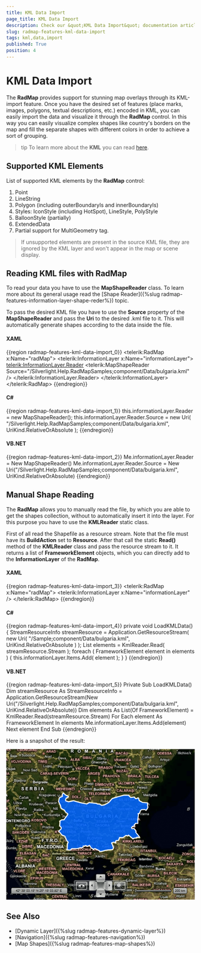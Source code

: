 ```yaml
---
title: KML Data Import
page_title: KML Data Import
description: Check our &quot;KML Data Import&quot; documentation article for the RadMap {{ site.framework_name }} control.
slug: radmap-features-kml-data-import
tags: kml,data,import
published: True
position: 4
---
```


# KML Data Import

The __RadMap__ provides support for stunning map overlays through its KML-import feature. Once you have the desired set of features (place marks, images, polygons, textual descriptions, etc.) encoded in KML, you can easily import the data and visualize it through the __RadMap__ control. In this way you can easily visualize complex shapes like country's borders on the map and fill the separate shapes with different colors in order to achieve a sort of grouping.

>tip To learn more about the __KML__ you can read [here](http://code.google.com/apis/kml/documentation/).

## Supported KML Elements

List of supported KML elements by the __RadMap__ control: 

1. Point
2. LineString
3. Polygon (including outerBoundaryIs and innerBoundaryIs)
4. Styles: IconStyle (including HotSpot), LineStyle, PolyStyle
5. BalloonStyle (partially)
6. ExtendedData
7. Partial support for MultiGeometry tag.

>If unsupported elements are present in the source KML file, they are ignored by the KML layer and won't appear in the map or scene display.

## Reading KML files with RadMap

To read your data you have to use the __MapShapeReader__ class. To learn more about its general usage read the [Shape Reader]({%slug radmap-features-information-layer-shape-reder%}) topic.

To pass the desired KML file you have to use the __Source__ property of the __MapShapeReader__ and pass the __Uri__ to the desired .kml file to it. This will automatically generate shapes according to the data inside the file.

#### __XAML__
{{region radmap-features-kml-data-import_0}}
	<telerik:RadMap x:Name="radMap">
	    <telerik:InformationLayer x:Name="informationLayer">
	        <telerik:InformationLayer.Reader>
	            <telerik:MapShapeReader Source="/Silverlight.Help.RadMapSamples;component/Data/bulgaria.kml" />
	        </telerik:InformationLayer.Reader>
	    </telerik:InformationLayer>
	</telerik:RadMap>
{{endregion}}

#### __C#__
{{region radmap-features-kml-data-import_1}}
	this.informationLayer.Reader = new MapShapeReader();
	this.informationLayer.Reader.Source = new Uri( "/Silverlight.Help.RadMapSamples;component/Data/bulgaria.kml", UriKind.RelativeOrAbsolute );
{{endregion}}

#### __VB.NET__
{{region radmap-features-kml-data-import_2}}
	Me.informationLayer.Reader = New MapShapeReader()
	Me.informationLayer.Reader.Source = New Uri("/Silverlight.Help.RadMapSamples;component/Data/bulgaria.kml", UriKind.RelativeOrAbsolute)
{{endregion}}

## Manual Shape Reading

The __RadMap__ allows you to manually read the file, by which you are able to get the shapes collection, without to automatically insert it into the layer. For this purpose you have to use the __KMLReader__ static class.

First of all read the Shapefile as a resource stream. Note that the file must have its __BuildAction__ set to __Resource__. After that call the static __Read()__ method of the __KMLReader__ class and pass the resource stream to it. It returns a list of __FrameworkElement__ objects, which you can directly add to the __InformationLayer__ of the __RadMap__.

#### __XAML__

{{region radmap-features-kml-data-import_3}}
	<telerik:RadMap x:Name="radMap">
	    <telerik:InformationLayer x:Name="informationLayer" />
	</telerik:RadMap>
{{endregion}}

#### __C#__
{{region radmap-features-kml-data-import_4}}
	private void LoadKMLData()
	{
	    StreamResourceInfo streamResource = Application.GetResourceStream( new Uri( "/Sample;component/Data/bulgaria.kml", UriKind.RelativeOrAbsolute ) );
	    List<FrameworkElement> elements = KmlReader.Read( streamResource.Stream );
	    foreach ( FrameworkElement element in elements )
	    {
	        this.informationLayer.Items.Add( element );
	    }
	}
{{endregion}}

#### __VB.NET__
{{region radmap-features-kml-data-import_5}}
	Private Sub LoadKMLData()
	 Dim streamResource As StreamResourceInfo = Application.GetResourceStream(New Uri("/Silverlight.Help.RadMapSamples;component/Data/bulgaria.kml", UriKind.RelativeOrAbsolute))
	 Dim elements As List(Of FrameworkElement) = KmlReader.Read(streamResource.Stream)
	 For Each element As FrameworkElement In elements
	  Me.informationLayer.Items.Add(element)
	 Next element
	End Sub
{{endregion}}   
    
Here is a snapshot of the result:

![](images/RadMap_Features_KMLDataImport_01.png)

## See Also
 * [Dynamic Layer]({%slug radmap-features-dynamic-layer%})
 * [Navigation]({%slug radmap-features-navigation%})
 * [Map Shapes]({%slug radmap-features-map-shapes%})
